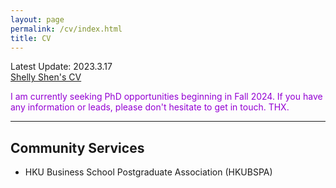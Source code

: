 ```yaml
---
layout: page
permalink: /cv/index.html
title: CV
---
```


Latest Update: 2023.3.17<br>
[Shelly Shen's CV](https://kdocs.cn/l/ceFmT49HwEn3)
<br>

<font color='DarkViolet'>I am currently seeking PhD opportunities beginning in Fall 2024. If you have any information or leads, please don't hesitate to get in touch. THX.</font>
<br>

---
## Community Services
- HKU Business School Postgraduate Association (HKUBSPA)
<br>

